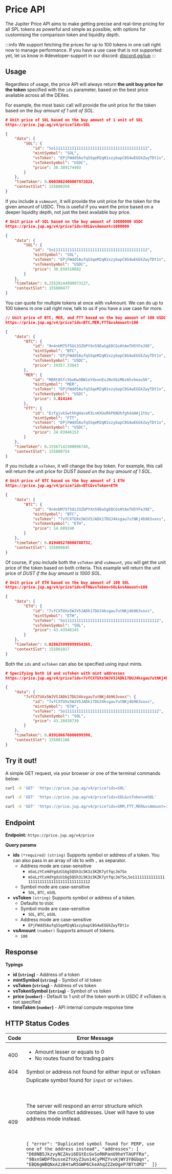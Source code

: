 # Price API

The Jupiter Price API aims to make getting precise and real-time pricing for all SPL tokens as powerful and simple as possible, with options for customising the comparison token and liquidity depth.

:::info
We support fetching the prices for up to 100 tokens in one call right now to manage performance. If you have a use case that is not supported yet, let us know in #developer-support in our discord: [discord.gg/jup](https://discord.gg/jup)
:::

## Usage

Regardless of usage, the price API will always return **the unit buy price for the token** specified with the `ids` parameter, based on the best price available across all the DEXes.

For example, the most basic call will provide the unit price for the token based on the *buy amount of 1 unit of SOL*.

```json
# Unit price of SOL based on the buy amount of 1 unit of SOL
https://price.jup.ag/v4/price?ids=SOL

{
    "data": {
        "SOL": {
            "id": "So11111111111111111111111111111111111111112",
            "mintSymbol": "SOL",
            "vsToken": "EPjFWdd5AufqSSqeM2qN1xzybapC8G4wEGGkZwyTDt1v",
            "vsTokenSymbol": "USDC",
            "price": 30.389174403
        }
    },
    "timeTaken": 0.0003002400007972028,
    "contextSlot": 155800359
}
```

If you include a `vsAmount`, it will provide the unit price for the token for the given amount of USDC. This is useful if you want the price based on a deeper liquidity depth, not just the best available buy price.

```json
# Unit price of SOL based on the buy amount of 10000000 USDC
https://price.jup.ag/v4/price?ids=SOL&vsAmount=1000000

{
    "data": {
        "SOL": {
            "id": "So11111111111111111111111111111111111111112",
            "mintSymbol": "SOL",
            "vsToken": "EPjFWdd5AufqSSqeM2qN1xzybapC8G4wEGGkZwyTDt1v",
            "vsTokenSymbol": "USDC",
            "price": 30.658310682
        }
    },
    "timeTaken": 0.25520144999973127,
    "contextSlot": 155800477
}
```

You can quote for multiple tokens at once with vsAmount. We can do up to 100 tokens in one call right now, talk to us if you have a use case for more.

```json
// Unit price of BTC, MER, and FTT based on the buy amount of 100 USDC
https://price.jup.ag/v4/price?ids=BTC,MER,FTT&vsAmount=100

{
    "data": {
        "BTC": {
            "id": "9n4nbM75f5Ui33ZbPYXn59EwSgE8CGsHtAeTH5YFeJ9E",
            "mintSymbol": "BTC",
            "vsToken": "EPjFWdd5AufqSSqeM2qN1xzybapC8G4wEGGkZwyTDt1v",
            "vsTokenSymbol": "USDC",
            "price": 19357.33643
        },
        "MER": {
            "id": "MERt85fc5boKw3BW1eYdxonEuJNvXbiMbs6hvheau5K",
            "mintSymbol": "MER",
            "vsToken": "EPjFWdd5AufqSSqeM2qN1xzybapC8G4wEGGkZwyTDt1v",
            "vsTokenSymbol": "USDC",
            "price": 0.014144
        },
        "FTT": {
            "id": "EzfgjvkSwthhgHaceR3LnKXUoRkP6NUhfghdaHAj1tUv",
            "mintSymbol": "FTT",
            "vsToken": "EPjFWdd5AufqSSqeM2qN1xzybapC8G4wEGGkZwyTDt1v",
            "vsTokenSymbol": "USDC",
            "price": 24.03846153
        }
    },
    "timeTaken": 0.15567142300096748,
    "contextSlot": 155800754
}
```

If you include a `vsToken`, it will change the buy token. For example, this call will return the unit price for *DUST based on the buy amount of 1 SOL*.

```json
# Unit price of BTC based on the buy amount of 1 ETH
https://price.jup.ag/v4/price?ids=BTC&vsToken=ETH

{
    "data": {
        "BTC": {
            "id": "9n4nbM75f5Ui33ZbPYXn59EwSgE8CGsHtAeTH5YFeJ9E",
            "mintSymbol": "BTC",
            "vsToken": "7vfCXTUXx5WJV5JADk17DUJ4ksgau7utNKj4b963voxs",
            "vsTokenSymbol": "ETH",
            "price": 14.689248
        }
    },
    "timeTaken": 0.019405270000788732,
    "contextSlot": 155800845
}
```

Of course, if you include both the `vsToken` and `vsAmount`, you will get the unit price of the token based on both criteria. This example will return the unit price of *DUST if the buy amount is 1000 SOL*.

```json
# Unit price of ETH based on the buy amount of 100 SOL
https://price.jup.ag/v4/price?ids=ETH&vsToken=SOL&vsAmount=100

{
    "data": {
        "ETH": {
            "id": "7vfCXTUXx5WJV5JADk17DUJ4ksgau7utNKj4b963voxs",
            "mintSymbol": "ETH",
            "vsToken": "So11111111111111111111111111111111111111112",
            "vsTokenSymbol": "SOL",
            "price": 43.43546145
        }
    },
    "timeTaken": 0.028025999999954365,
    "contextSlot": 155801017
}
```

Both the `ids` and `vsToken` can also be specified using input mints.

```json
# Specifying both id and vsToken with mint addresses
https://price.jup.ag/v4/price?ids=7vfCXTUXx5WJV5JADk17DUJ4ksgau7utNKj4b963voxs&vsToken=So11111111111111111111111111111111111111112

{
    "data": {
        "7vfCXTUXx5WJV5JADk17DUJ4ksgau7utNKj4b963voxs": {
            "id": "7vfCXTUXx5WJV5JADk17DUJ4ksgau7utNKj4b963voxs",
            "mintSymbol": "ETH",
            "vsToken": "So11111111111111111111111111111111111111112",
            "vsTokenSymbol": "SOL",
            "price": 43.28938739
        }
    },
    "timeTaken": 0.039186676000099396,
    "contextSlot": 155801186
}
```

## Try it out!

A simple GET request, via your browser or one of the terminal commands below:

```bash
curl -X 'GET' 'https://price.jup.ag/v4/price?ids=SOL'

curl -X 'GET' 'https://price.jup.ag/v4/price?ids=SOL&vsToken=mSOL'

curl -X 'GET' 'https://price.jup.ag/v4/price?ids=SRM,FTT,MER&vsAmount=100'
```

## Endpoint

**Endpoint:** `https://price.jup.ag/v4/price`

**Query params**

- **ids** `(*required)` `(string)`
    Supports symbol or address of a token. You can also pass in an array of ids to with `,` as separator.
    - Address mode are case-sensitive
        - `mSoLzYCxHdYgdzU16g5QSh3i5K3z3KZK7ytfqcJm7So`
        - `mSoLzYCxHdYgdzU16g5QSh3i5K3z3KZK7ytfqcJm7So`,`So11111111111111111111111111111111111111112`
    - Symbol mode are case-sensitive
        - `SOL`, `BTC`, `mSOL`
- **vsToken** `(string)`
    Supports symbol or address of a token.
    - Defaults to `USDC`
    - Symbol mode are case-sensitive
        - `SOL`, `BTC`, `mSOL`
    - Address mode are case-sensitive
        - `EPjFWdd5AufqSSqeM2qN1xzybapC8G4wEGGkZwyTDt1v`
- **vsAmount** `(number)`
    Supports amount of tokens.
    - `100`

## Response

**Typings**

- **id (`string`)** - Address of a token
- **mintSymbol (`string`)** - Symbol of id token
- **vsToken (`string`)** - Address of vs token
- **vsTokenSymbol (`string`)** - Symbol of vs token
- **price (`number`)** - Default to 1 unit of the token worth in USDC if vsToken is not specified
- **timeTaken (`number`)** - API internal compute response time

## HTTP Status Codes

|Code|Error Message|
|----|-------------|
|400|<ul><li> Amount lesser or equals to 0 </li><li> No routes found for trading pairs</li></ul>|
|404| Symbol or address not found for either input or vsToken|
|409| Duplicate symbol found for `input` or `vsToken`. <br></br><br></br> The server will respond an error structure which contains the conflict addresses. User will have to use address mode instead. <br></br><br></br>```{ "error": "Duplicated symbol found for PERP, use one of the address instead", "addresses": [ "D68NB5JkzvyNCZAvi6EGtEcGvSoRNPanU9heYTAUFFRa", "9BsnSWDPfbusseZfnXyZ3un14CyPMZYvsKjWY3Y8Gbqn", "EBQ6gWBQNxA2zB4twR5GWP6CkeAhqZZZeDgeP7BTtdM3"  ]}```|
